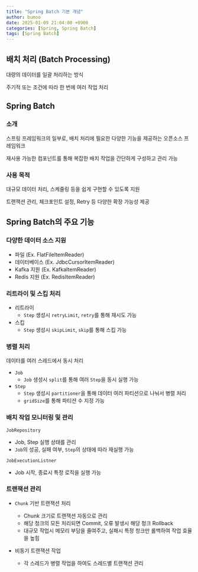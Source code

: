 ```yaml
---
title: "Spring Batch 기본 개념"
author: bumoo
date: 2025-01-09 21:04:00 +0900
categories: [Spring, Spring Batch]
tags: [Spring Batch]
---
```


## 배치 처리 (Batch Processing)
대량의 데이터를 일괄 처리하는 방식

주기적 또는 조건에 따라 한 번에 여러 작업 처리

## Spring Batch

### 소개
스프링 프레임워크의 일부로, 배치 처리에 필요한 다양한 기능을 제공하는 오픈소스 프레임워크

재사용 가능한 컴포넌트를 통해 복잡한 배치 작업을 간단하게 구성하고 관리 가능

### 사용 목적
대규모 데이터 처리, 스케줄링 등을 쉽게 구현할 수 있도록 지원

트랜잭션 관리, 체크포인트 설정, Retry 등 다양한 확장 가능성 제공

## Spring Batch의 주요 기능

### 다양한 데이터 소스 지원
- 파일 (Ex. FlatFileItemReader)
- 데이터베이스 (Ex. JdbcCursorItemReader)
- Kafka 지원 (Ex. KafkaItemReader)
- Redis 지원 (Ex. RedisItemReader)

### 리트라이 및 스킵 처리
- 리트라이
  - `Step` 생성시 `retryLimit`, `retry`를 통해 재시도 가능
- 스킵
  - `Step` 생성시 `skipLimit`, `skip`를 통해 스킵 가능

### 병렬 처리
데이터를 여러 스레드에서 동시 처리
- `Job`
  - `Job` 생성시 `split`를 통해 여러 `Step`을 동시 실행 가능
- `Step`
  - `Step` 생성시 `partitioner`을 통해 데이터 여러 파티션으로 나눠서 병렬 처리
  - `gridSize`를 통해 파티션 수 지정 가능

### 배치 작업 모니터링 및 관리
`JobRepository`
- Job, Step 실행 상태를 관리
- `Job`의 성공, 실패 여부, `Step`의 상태에 따라 재실행 가능

`JobExecutionListner`
- Job 시작, 종료시 특정 로직을 실행 가능

### 트랜잭션 관리
- `Chunk` 기반 트랜잭션 처리
  - Chunk 크기로 트랜잭션 자동으로 관리
  - 해당 청크의 모든 처리되면 Commit, 오류 발생시 해당 청크 Rollback
  - 대규모 작업시 메모리 부담을 줄여주고, 실패시 특정 청크만 롤백하여 작업 효율을 높힘

- 비동기 트랜잭션 작업
  - 각 스레드가 병렬 작업을 하여도 스레드별 트랜잭션 관리

